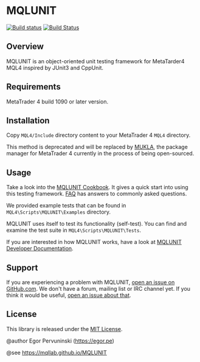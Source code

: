 # MQLUNIT

[![Build status](https://ci.appveyor.com/api/projects/status/j4jalp8y6ct52s08?svg=true)](https://ci.appveyor.com/project/mqllab/mqlunit) [![Build Status](https://travis-ci.org/MQLLAB/MQLUNIT.svg?branch=master)](https://travis-ci.org/MQLLAB/MQLUNIT)

## Overview

MQLUNIT is an object-oriented unit testing framework for MetaTarder4 MQL4
inspired by JUnit3 and CppUnit.

## Requirements

MetaTrader 4 build 1090 or later version.

## Installation

Copy `MQL4/Include` directory content to your MetaTrader 4 `MQL4` directory.

This method is deprecated and will be replaced by
[MUKLA](https://mqllab.github.io/MUKLA), the package manager for MetaTrader 4
currently in the process of being open-sourced.

## Usage

Take a look into the
[MQLUNIT Cookbook](https://mqllab.github.io/MQLUNIT/md_docs_cookbook.html).
It gives a quick start into using this testing framework.
[FAQ](https://mqllab.github.io/MQLUNIT/md_docs_faq.html) has answers to
commonly asked questions.

We provided example tests that can be found in `MQL4\Scripts\MQLUNIT\Examples`
directory.

MQLUNIT uses itself to test its functionality (self-test). You can find and
examine the test suite in `MQL4\Scripts\MQLUNIT\Tests`.

If you are interested in how MQLUNIT works, have a look at
[MQLUNIT Developer Documentation](https://mqllab.github.io/MQLUNIT/md_docs_developer.html).

## Support

If you are experiencing a problem with MQLUNIT,
[open an issue on GitHub.com](https://github.com/MQLLAB/MQLUNIT/issues).
We don't have a forum, mailing list or IRC channel yet. If you think it would
be useful, [open an issue about that](https://github.com/MQLLAB/MQLUNIT/issues).

## License

This library is released under the
[MIT License](https://opensource.org/licenses/MIT).

@author Egor Pervuninski (<https://egor.pe>)

@see https://mqllab.github.io/MQLUNIT
